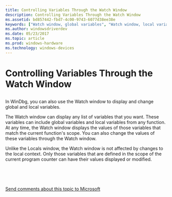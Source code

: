 ```yaml
---
title: Controlling Variables Through the Watch Window
description: Controlling Variables Through the Watch Window
ms.assetid: bd857442-fbd7-4c00-9743-6077d38ee38e
keywords: ["Watch window, global variables", "Watch window, local variables"]
ms.author: windowsdriverdev
ms.date: 05/23/2017
ms.topic: article
ms.prod: windows-hardware
ms.technology: windows-devices
---
```


# Controlling Variables Through the Watch Window


## <span id="ddk_debugging_bios_code_dbg"></span><span id="DDK_DEBUGGING_BIOS_CODE_DBG"></span>


In WinDbg, you can also use the Watch window to display and change global and local variables.

The Watch window can display any list of variables that you want. These variables can include global variables and local variables from any function. At any time, the Watch window displays the values of those variables that match the current function's scope. You can also change the values of these variables through the Watch window.

Unlike the Locals window, the Watch window is not affected by changes to the local context. Only those variables that are defined in the scope of the current program counter can have their values displayed or modified.

 

 

[Send comments about this topic to Microsoft](mailto:wsddocfb@microsoft.com?subject=Documentation%20feedback%20[debugger\debugger]:%20Controlling%20Variables%20Through%20the%20Watch%20Window%20%20RELEASE:%20%285/15/2017%29&body=%0A%0APRIVACY%20STATEMENT%0A%0AWe%20use%20your%20feedback%20to%20improve%20the%20documentation.%20We%20don't%20use%20your%20email%20address%20for%20any%20other%20purpose,%20and%20we'll%20remove%20your%20email%20address%20from%20our%20system%20after%20the%20issue%20that%20you're%20reporting%20is%20fixed.%20While%20we're%20working%20to%20fix%20this%20issue,%20we%20might%20send%20you%20an%20email%20message%20to%20ask%20for%20more%20info.%20Later,%20we%20might%20also%20send%20you%20an%20email%20message%20to%20let%20you%20know%20that%20we've%20addressed%20your%20feedback.%0A%0AFor%20more%20info%20about%20Microsoft's%20privacy%20policy,%20see%20http://privacy.microsoft.com/default.aspx. "Send comments about this topic to Microsoft")




